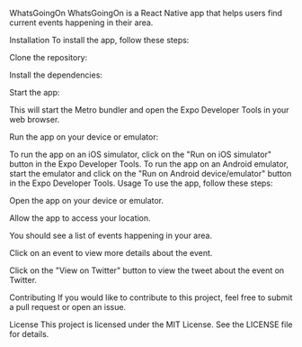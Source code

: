 WhatsGoingOn
WhatsGoingOn is a React Native app that helps users find current events happening in their area.

Installation
To install the app, follow these steps:

Clone the repository:

Install the dependencies:

Start the app:

This will start the Metro bundler and open the Expo Developer Tools in your web browser.

Run the app on your device or emulator:

To run the app on an iOS simulator, click on the "Run on iOS simulator" button in the Expo Developer Tools.
To run the app on an Android emulator, start the emulator and click on the "Run on Android device/emulator" button in the Expo Developer Tools.
Usage
To use the app, follow these steps:

Open the app on your device or emulator.

Allow the app to access your location.

You should see a list of events happening in your area.

Click on an event to view more details about the event.

Click on the "View on Twitter" button to view the tweet about the event on Twitter.

Contributing
If you would like to contribute to this project, feel free to submit a pull request or open an issue.

License
This project is licensed under the MIT License. See the LICENSE file for details.

